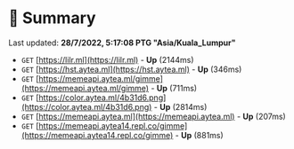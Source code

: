 # 📖 Summary
Last updated: **28/7/2022, 5:17:08 PTG "Asia/Kuala_Lumpur"**

- `GET` [https://lilr.ml](https://lilr.ml) - **Up** (2144ms)
- `GET` [https://hst.aytea.ml](https://hst.aytea.ml) - **Up** (346ms)
- `GET` [https://memeapi.aytea.ml/gimme](https://memeapi.aytea.ml/gimme) - **Up** (711ms)
- `GET` [https://color.aytea.ml/4b31d6.png](https://color.aytea.ml/4b31d6.png) - **Up** (2814ms)
- `GET` [https://memeapi.aytea.ml](https://memeapi.aytea.ml) - **Up** (207ms)
- `GET` [https://memeapi.aytea14.repl.co/gimme](https://memeapi.aytea14.repl.co/gimme) - **Up** (881ms)
